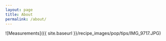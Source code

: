 ```yaml
---
layout: page
title: About
permalink: /about/
---
```


![Measurements]({{ site.baseurl }}/recipe_images/pop/tips/IMG_9717.JPG)
